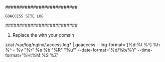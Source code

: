 ##########################

	GOACCESS SITE LOG

##########################

1. Replace the <DOMAIN-NAME> with your domain

zcat /var/log/nginx/<DOMAIN-NAME>.access.log* | goaccess --log-format='[%d:%t %^] %h %^ - %v "%r" %s %b "%R" "%u"' --date-format='%d/%b/%Y' --time-format='%H:%M:%S %Z'